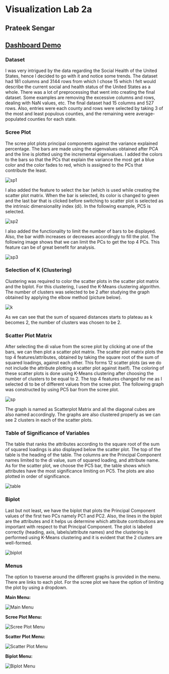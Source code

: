 # Visualization Lab 2a
## Prateek Sengar

## [Dashboard Demo](https://youtu.be/vIOKOyaWU6c)

### Dataset
I was very intrigued by the data regarding the Social Health of the United States, hence I decided to go with it and notice some trends. The dataset had 181 columns and 3144 rows from which I chose 15 which I felt would describe the current social and health status of the United States as a whole. There was a lot of preprocessing that went into creating the final dataset. Some examples are removing the excessive columns and rows, dealing with NaN values, etc. The final dataset had 15 columns and 527 rows. Also, entries were each county and rows were selected by taking 3 of the most and least populous counties, and the remaining were average-populated counties for each state.

### Scree Plot
The scree plot plots principal components against the variance explained percentage. The bars are made using the eigenvalues obtained after PCA and the line is plotted using the incremental eigenvalues. I added the colors to the bars so that the PCs that explain the variance the most get a blue color and the color fades to red, which is assigned to the PCs that contribute the least.

![sp1](screenshots/ss1.png)

I also added the feature to select the bar (which is used while creating the scatter plot matrix. When the bar is selected, its color is changed to green and the last bar that is clicked before switching to scatter plot is selected as the intrinsic dimensionality index (di). In the following example, PC5 is selected.

![sp2](screenshots/ss2.png)

I also added the functionality to limit the number of bars to be displayed. Also, the bar width increases or decreases accordingly to fill the plot. The following image shows that we can limit the PCs to get the top 4 PCs. This feature can be of great benefit for analysis.

![sp3](screenshots/ss3.png)

### Selection of K (Clustering)
Clustering was required to color the scatter plots in the scatter plot matrix and the biplot. For this clustering, I used the K-Means clustering algorithm. The number of clusters was selected to be 2 after studying the graph obtained by applying the elbow method (picture below).

![k](screenshots/ss4.png)

As we can see that the sum of squared distances starts to plateau as k becomes 2, the number of clusters was chosen to be 2.

### Scatter Plot Matrix
After selecting the di value from the scree plot by clicking at one of the bars, we can then plot a scatter plot matrix. The scatter plot matrix plots the top 4 features/attributes, obtained by taking the square root of the sum of squared loadings, against each other. This forms 12 scatter plots (as we do not include the attribute plotting a scatter plot against itself). The coloring of these scatter plots is done using K-Means clustering after choosing the number of clusters to be equal to 2. The top 4 features changed for me as I selected di to be of different values from the scree plot. The following graph was constructed by using PC5 bar from the scree plot.

![sp](screenshots/ss5.png)

The graph is named as Scatterplot Matrix and all the diagonal cubes are also named accordingly. The graphs are also clustered properly as we can see 2 clusters in each of the scatter plots.

### Table of Significance of Variables
The table that ranks the attributes according to the square root of the sum of squared loadings is also displayed below the scatter plot. The top of the table is the heading of the table. The columns are the Principal Component names limited to the di value, sum of squared loading, and attribute name. As for the scatter plot, we choose the PC5 bar, the table shows which attributes have the most significance limiting on PC5. The plots are also plotted in order of significance.

![table](screenshots/ss6.png)

### Biplot
Last but not least, we have the biplot that plots the Principal Component values of the first two PCs namely PC1 and PC2. Also, the lines in the biplot are the attributes and it helps us determine which attribute contributions are important with respect to that Principal Component. The plot is labeled correctly (heading, axis, labels/attribute names) and the clustering is performed using K-Means clustering and it is evident that the 2 clusters are well-formed.

![biplot](screenshots/ss7.png)

### Menus
The option to traverse around the different graphs is provided in the menu. There are links to each plot. For the scree plot we have the option of limiting the plot by using a dropdown.

**Main Menu:**

![Main Menu](screenshots/ss8.png)

**Scree Plot Menu:**

![Scree Plot Menu](screenshots/ss9.png)

**Scatter Plot Menu:**

![Scatter Plot Menu](screenshots/ss10.png)

**Biplot Menu:**

![Biplot Menu](screenshots/ss11.png)


